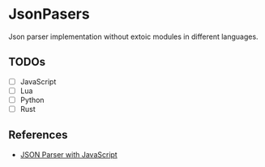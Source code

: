 # JsonPasers

Json parser implementation without extoic modules in different languages.

## TODOs

- [ ] JavaScript
- [ ] Lua
- [ ] Python
- [ ] Rust

## References

- [JSON Parser with JavaScript](https://lihautan.com/json-parser-with-javascript/)
